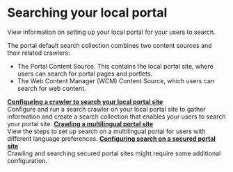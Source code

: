 # Searching your local portal

View information on setting up your local portal for your users to search.

The portal default search collection combines two content sources and their related crawlers:

-   The Portal Content Source. This contains the local portal site, where users can search for portal pages and portlets.
-   The Web Content Manager (WCM) Content Source, which users can search for web content.

  **[Configuring a crawler to search your local portal site](srccrwlindxsite.md)**  
Configure and run a search crawler on your local portal site to gather information and create a search collection that enables your users to search your portal site.
  **[Crawling a multilingual portal site](srtmultiling.md)**  
View the steps to set up search on a multilingual portal for users with different language preferences.
  **[Configuring search on a secured portal site](../searching_local_portal/cfg_search_portal_site/index.md)**  
Crawling and searching secured portal sites might require some additional configuration. 

